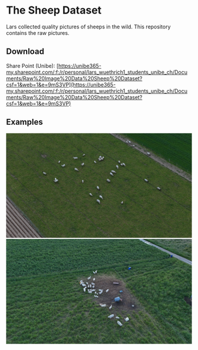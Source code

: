 # The Sheep Dataset

Lars collected quality pictures of sheeps in the wild.
This repository contains the raw pictures.

## Download

Share Point (Unibe): [https://unibe365-my.sharepoint.com/:f:/r/personal/lars_wuethrich1_students_unibe_ch/Documents/Raw%20Image%20Data%20Sheep%20Dataset?csf=1&web=1&e=9mS3VP](https://unibe365-my.sharepoint.com/:f:/r/personal/lars_wuethrich1_students_unibe_ch/Documents/Raw%20Image%20Data%20Sheep%20Dataset?csf=1&web=1&e=9mS3VP)

## Examples

![sheep_1](sheep_1.jpg)
![sheep_2](sheep_2.jpg)


